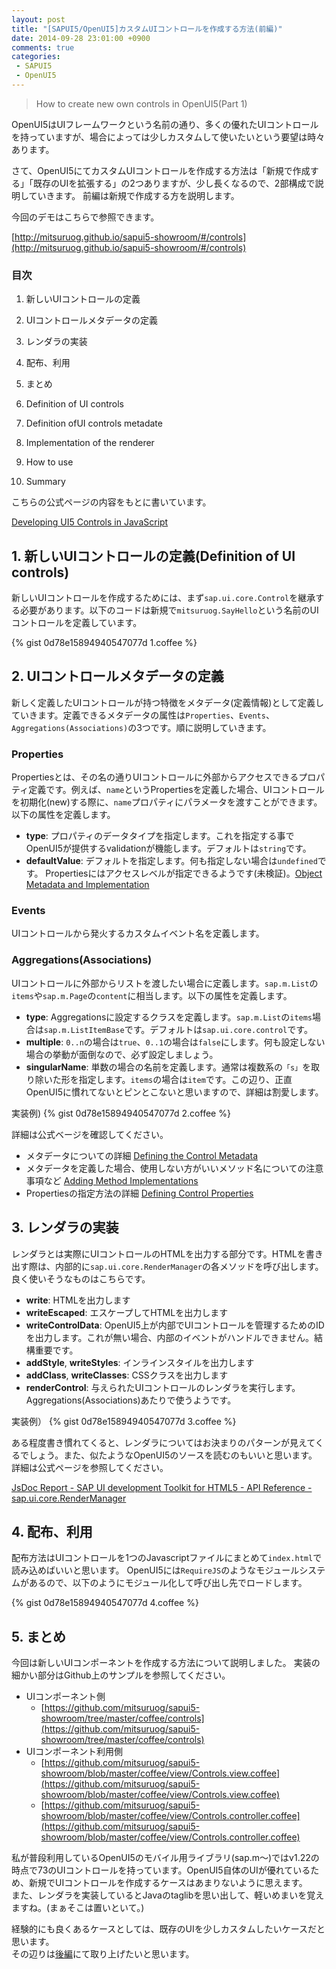 ```yaml
---
layout: post
title: "[SAPUI5/OpenUI5]カスタムUIコントロールを作成する方法(前編)"
date: 2014-09-28 23:01:00 +0900
comments: true
categories: 
 - SAPUI5
 - OpenUI5
---
```


> How to create new own controls in OpenUI5(Part 1)

OpenUI5はUIフレームワークという名前の通り、多くの優れたUIコントロールを持っていますが、場合によっては少しカスタムして使いたいという要望は時々あります。

さて、OpenUI5にてカスタムUIコントロールを作成する方法は「新規で作成する」「既存のUIを拡張する」の2つありますが、少し長くなるので、2部構成で説明していきます。 
前編は新規で作成する方を説明します。

今回のデモはこちらで参照できます。

[http://mitsuruog.github.io/sapui5-showroom/#/controls](http://mitsuruog.github.io/sapui5-showroom/#/controls)

<!-- more -->

### 目次

1. 新しいUIコントロールの定義
2. UIコントロールメタデータの定義
3. レンダラの実装
4. 配布、利用
5. まとめ

1. Definition of UI controls
2. Definition ofUI controls metadate
3. Implementation of the renderer
4. How to use
5. Summary

こちらの公式ページの内容をもとに書いています。

[Developing UI5 Controls in JavaScript](https://openui5.hana.ondemand.com/#docs/guide/91f1703b6f4d1014b6dd926db0e91070.html)

## 1. 新しいUIコントロールの定義(Definition of UI controls)

新しいUIコントロールを作成するためには、まず`sap.ui.core.Control`を継承する必要があります。以下のコードは新規で`mitsuruog.SayHello`という名前のUIコントロールを定義しています。

{% gist 0d78e15894940547077d 1.coffee %}

## 2. UIコントロールメタデータの定義

新しく定義したUIコントロールが持つ特徴をメタデータ(定義情報)として定義していきます。定義できるメタデータの属性は`Properties`、`Events`、`Aggregations(Associations)`の3つです。順に説明していきます。

### Properties

Propertiesとは、その名の通りUIコントロールに外部からアクセスできるプロパティ定義です。例えば、`name`というPropertiesを定義した場合、UIコントロールを初期化(new)する際に、`name`プロパティにパラメータを渡すことができます。以下の属性を定義します。

* __type__: プロパティのデータタイプを指定します。これを指定する事でOpenUI5が提供するvalidationが機能します。デフォルトは`string`です。
* __defaultValue__: デフォルトを指定します。何も指定しない場合は`undefined`です。
Propertiesにはアクセスレベルが指定できるようです(未検証)。[Object Metadata and Implementation](https://openui5.hana.ondemand.com/docs/guide/91f29fea6f4d1014b6dd926db0e91070.html)

### Events

UIコントロールから発火するカスタムイベント名を定義します。

### Aggregations(Associations)

UIコントロールに外部からリストを渡したい場合に定義します。`sap.m.List`の`items`や`sap.m.Page`の`content`に相当します。以下の属性を定義します。

* __type__: Aggregationsに設定するクラスを定義します。`sap.m.List`の`items`場合は`sap.m.ListItemBase`です。デフォルトは`sap.ui.core.control`です。
* __multiple__: `0..n`の場合は`true`、`0..1`の場合は`false`にします。何も設定しない場合の挙動が面倒なので、必ず設定しましょう。
* __singularName__: 単数の場合の名前を定義します。通常は複数系の`「s」`を取り除いた形を指定します。`items`の場合は`item`です。この辺り、正直OpenUI5に慣れてないとピンとこないと思いますので、詳細は割愛します。

実装例)
{% gist 0d78e15894940547077d 2.coffee %}

詳細は公式ベージを確認してください。

* メタデータについての詳細 
[Defining the Control Metadata](https://openui5.hana.ondemand.com/#docs/guide/7b52540d9d8c4e00b9723151622bbb64.html)
* メタデータを定義した場合、使用しない方がいいメソッド名についての注意事項など 
[Adding Method Implementations](https://openui5.hana.ondemand.com/#docs/guide/91f0a8dc6f4d1014b6dd926db0e91070.html)
* Propertiesの指定方法の詳細 
[Defining Control Properties](https://openui5.hana.ondemand.com/#docs/guide/ac56d92162ed47ff858fdf1ce26c18c4.html)

## 3. レンダラの実装

レンダラとは実際にUIコントロールのHTMLを出力する部分です。HTMLを書き出す際は、内部的に`sap.ui.core.RenderManager`の各メソッドを呼び出します。良く使いそうなものはこちらです。

* __write__: HTMLを出力します
* __writeEscaped__: エスケープしてHTMLを出力します
* __writeControlData__: OpenUI5上が内部でUIコントロールを管理するためのIDを出力します。これが無い場合、内部のイベントがハンドルできません。結構重要です。
* __addStyle__, __writeStyles__: インラインスタイルを出力します
* __addClass__, __writeClasses__: CSSクラスを出力します
* __renderControl__: 与えられたUIコントロールのレンダラを実行します。Aggregations(Associations)あたりで使うようです。

実装例）
{% gist 0d78e15894940547077d 3.coffee %}

ある程度書き慣れてくると、レンダラについてはお決まりのパターンが見えてくるでしょう。また、似たようなOpenUI5のソースを読むのもいいと思います。 
詳細は公式ページを参照してください。

[JsDoc Report - SAP UI development Toolkit for HTML5 - API Reference - sap.ui.core.RenderManager](https://openui5.hana.ondemand.com/docs/api/symbols/sap.ui.core.RenderManager.html)

## 4. 配布、利用

配布方法はUIコントロールを1つのJavascriptファイルにまとめて`index.html`で読み込めばいいと思います。
OpenUI5には`RequireJS`のようなモジュールシステムがあるので、以下のようにモジュール化して呼び出し先でロードします。

{% gist 0d78e15894940547077d 4.coffee %}

## 5. まとめ

今回は新しいUIコンポーネントを作成する方法について説明しました。
実装の細かい部分はGithub上のサンプルを参照してください。

* UIコンポーネント側
  * [https://github.com/mitsuruog/sapui5-showroom/tree/master/coffee/controls](https://github.com/mitsuruog/sapui5-showroom/tree/master/coffee/controls)
* UIコンポーネント利用側
  * [https://github.com/mitsuruog/sapui5-showroom/blob/master/coffee/view/Controls.view.coffee](https://github.com/mitsuruog/sapui5-showroom/blob/master/coffee/view/Controls.view.coffee)
  * [https://github.com/mitsuruog/sapui5-showroom/blob/master/coffee/view/Controls.controller.coffee](https://github.com/mitsuruog/sapui5-showroom/blob/master/coffee/view/Controls.controller.coffee)

私が普段利用しているOpenUI5のモバイル用ライブラリ(sap.m〜)ではv1.22の時点で73のUIコントロールを持っています。OpenUI5自体のUIが優れているため、新規でUIコントロールを作成するケースはあまりないように思えます。  
また、レンダラを実装しているとJavaのtaglibを思い出して、軽いめまいを覚えますね。(まぁそこは置いといて。)

経験的にも良くあるケースとしては、既存のUIを少しカスタムしたいケースだと思います。   
その辺りは[後編](/2014/10/sapui5openui5ui/)にて取り上げたいと思います。